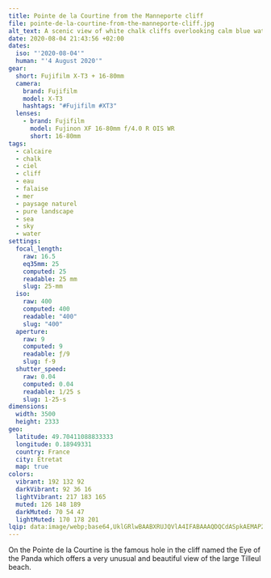 ```yaml
---
title: Pointe de la Courtine from the Manneporte cliff
file: pointe-de-la-courtine-from-the-manneporte-cliff.jpg
alt_text: A scenic view of white chalk cliffs overlooking calm blue waters at sunset.
date: 2020-08-04 21:43:56 +02:00
dates:
  iso: "'2020-08-04'"
  human: "'4 August 2020'"
gear:
  short: Fujifilm X-T3 + 16-80mm
  camera:
    brand: Fujifilm
    model: X-T3
    hashtags: "#Fujifilm #XT3"
  lenses:
    - brand: Fujifilm
      model: Fujinon XF 16-80mm f/4.0 R OIS WR
      short: 16-80mm
tags:
  - calcaire
  - chalk
  - ciel
  - cliff
  - eau
  - falaise
  - mer
  - paysage naturel
  - pure landscape
  - sea
  - sky
  - water
settings:
  focal_length:
    raw: 16.5
    eq35mm: 25
    computed: 25
    readable: 25 mm
    slug: 25-mm
  iso:
    raw: 400
    computed: 400
    readable: "400"
    slug: "400"
  aperture:
    raw: 9
    computed: 9
    readable: ƒ/9
    slug: f-9
  shutter_speed:
    raw: 0.04
    computed: 0.04
    readable: 1/25 s
    slug: 1-25-s
dimensions:
  width: 3500
  height: 2333
geo:
  latitude: 49.70411088833333
  longitude: 0.18949331
  country: France
  city: Étretat
  map: true
colors:
  vibrant: 192 132 92
  darkVibrant: 92 36 16
  lightVibrant: 217 183 165
  muted: 126 148 189
  darkMuted: 70 54 47
  lightMuted: 170 178 201
lqip: data:image/webp;base64,UklGRlwBAABXRUJQVlA4IFABAAAQDQCdASpkAEMAP2WawVizNC+qNfVdEoAsiWVtpPTlumcfGQzaAHnLZaurGxbp1R7sQzRYDYA1WDWt8tbw2gGZQV3h+B3Zdt/jwxpdvSVYZ48NNRiyl3yA5M6CJIOnwoAuzPGrke0HUkA6nxjoGOOrgAD+kU2BDtkWInB04sdQW8EBbNrUEGS+1F2D5Z723HOEkLEyOfyoWeDfCI4QOWuzZlMminZFr/1TDrcOoBajAQ1O5pR1t4MxfxrdlVht63che9SEqy6kC4/1oMViir0wwDKbUrmm4mpA3PJ9W4MAVoyMIvqNpSDRkZ3qbqzAis4mds1wDyyey/nKg34JIoNpQfP3hrDZpVQnBRvTFlnNTgaMXf1e2uUEj+eCFDkRHBtbETbSTWJrSIQcJuy9c5B9qZPmdnDEVu/bEwYXYQDOOG/I6MukDXPabweBRLiIAAA=
---
```


On the Pointe de la Courtine is the famous hole in the cliff named the Eye of the Panda which offers a very unusual and beautiful view of the large Tilleul beach.
